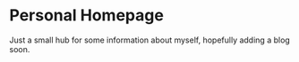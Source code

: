 # Personal Homepage

Just a small hub for some information about myself, hopefully adding a blog soon.
